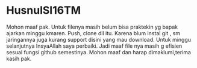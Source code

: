 # HusnulSI16TM

Mohon maaf pak. Untuk filenya masih belum bisa praktekin yg bapak ajarkan minggu kmaren. Push, clone dll itu.
Karena blum instal git , sm jaringannya juga kurang support disini yang mau download.
Untuk minggu selanjutnya InsyaAllah saya perbaiki.
Jadi maaf file nya masih g efisien sesuai fungsi github semestinya.
Mohon maaf dan harap dimaklumi,terima kasih pak.
